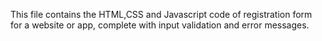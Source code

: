 This file contains the HTML,CSS and Javascript code of registration form for a website or app, complete with input validation and error messages.
